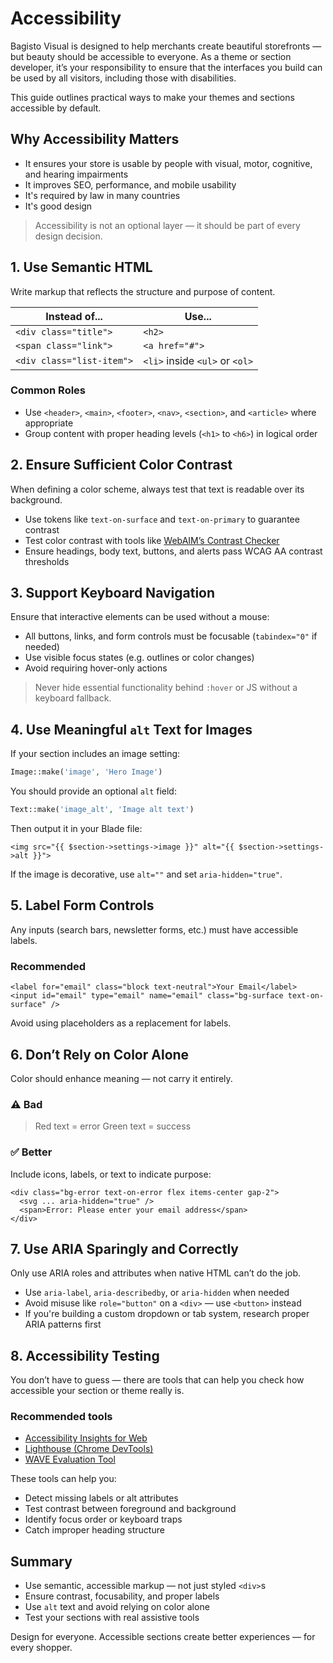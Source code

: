 # Accessibility

Bagisto Visual is designed to help merchants create beautiful storefronts — but beauty should be accessible to everyone. As a theme or section developer, it’s your responsibility to ensure that the interfaces you build can be used by all visitors, including those with disabilities.

This guide outlines practical ways to make your themes and sections accessible by default.

## Why Accessibility Matters

- It ensures your store is usable by people with visual, motor, cognitive, and hearing impairments
- It improves SEO, performance, and mobile usability
- It's required by law in many countries
- It's good design

> Accessibility is not an optional layer — it should be part of every design decision.

## 1. Use Semantic HTML

Write markup that reflects the structure and purpose of content.

| Instead of...             | Use...                         |
| ------------------------- | ------------------------------ |
| `<div class="title">`     | `<h2>`                         |
| `<span class="link">`     | `<a href="#">`                 |
| `<div class="list-item">` | `<li>` inside `<ul>` or `<ol>` |

### Common Roles

- Use `<header>`, `<main>`, `<footer>`, `<nav>`, `<section>`, and `<article>` where appropriate
- Group content with proper heading levels (`<h1>` to `<h6>`) in logical order

## 2. Ensure Sufficient Color Contrast

When defining a color scheme, always test that text is readable over its background.

- Use tokens like `text-on-surface` and `text-on-primary` to guarantee contrast
- Test color contrast with tools like [WebAIM’s Contrast Checker](https://webaim.org/resources/contrastchecker/)
- Ensure headings, body text, buttons, and alerts pass WCAG AA contrast thresholds

## 3. Support Keyboard Navigation

Ensure that interactive elements can be used without a mouse:

- All buttons, links, and form controls must be focusable (`tabindex="0"` if needed)
- Use visible focus states (e.g. outlines or color changes)
- Avoid requiring hover-only actions

> Never hide essential functionality behind `:hover` or JS without a keyboard fallback.

## 4. Use Meaningful `alt` Text for Images

If your section includes an image setting:

```php
Image::make('image', 'Hero Image')
```

You should provide an optional `alt` field:

```php
Text::make('image_alt', 'Image alt text')
```

Then output it in your Blade file:

```blade
<img src="{{ $section->settings->image }}" alt="{{ $section->settings->alt }}">
```

If the image is decorative, use `alt=""` and set `aria-hidden="true"`.

## 5. Label Form Controls

Any inputs (search bars, newsletter forms, etc.) must have accessible labels.

### Recommended

```blade
<label for="email" class="block text-neutral">Your Email</label>
<input id="email" type="email" name="email" class="bg-surface text-on-surface" />
```

Avoid using placeholders as a replacement for labels.

## 6. Don’t Rely on Color Alone

Color should enhance meaning — not carry it entirely.

### ⚠️ Bad

> Red text = error
> Green text = success

### ✅ Better

Include icons, labels, or text to indicate purpose:

```blade
<div class="bg-error text-on-error flex items-center gap-2">
  <svg ... aria-hidden="true" />
  <span>Error: Please enter your email address</span>
</div>
```

## 7. Use ARIA Sparingly and Correctly

Only use ARIA roles and attributes when native HTML can’t do the job.

- Use `aria-label`, `aria-describedby`, or `aria-hidden` when needed
- Avoid misuse like `role="button"` on a `<div>` — use `<button>` instead
- If you're building a custom dropdown or tab system, research proper ARIA patterns first

## 8. Accessibility Testing

You don’t have to guess — there are tools that can help you check how accessible your section or theme really is.

### Recommended tools

- [Accessibility Insights for Web](https://accessibilityinsights.io/)
- [Lighthouse (Chrome DevTools)](https://developer.chrome.com/docs/lighthouse/accessibility/)
- [WAVE Evaluation Tool](https://wave.webaim.org/)

These tools can help you:

- Detect missing labels or alt attributes
- Test contrast between foreground and background
- Identify focus order or keyboard traps
- Catch improper heading structure

## Summary

- Use semantic, accessible markup — not just styled `<div>`s
- Ensure contrast, focusability, and proper labels
- Use `alt` text and avoid relying on color alone
- Test your sections with real assistive tools

Design for everyone. Accessible sections create better experiences — for every shopper.
